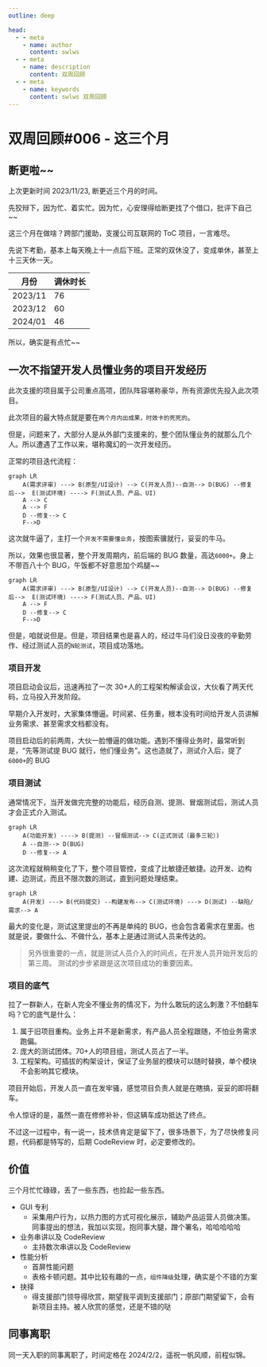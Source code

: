 ```yaml
---
outline: deep

head:
  - - meta
    - name: author
      content: swlws
  - - meta
    - name: description
      content: 双周回顾
  - - meta
    - name: keywords
      content: swlws 双周回顾
---
```


# 双周回顾#006 - 这三个月

## 断更啦~~

上次更新时间 2023/11/23, 断更近三个月的时间。

先狡辩下，因为忙、着实忙。因为忙，心安理得给断更找了个借口，批评下自己~~

这三个月在做啥？跨部门援助，支援公司互联网的 ToC 项目，一言难尽。

先说下考勤，基本上每天晚上十一点后下班。正常的双休没了，变成单休，甚至上十三天休一天。

| 月份    | 调休时长 |
| ------- | -------- |
| 2023/11 | 76       |
| 2023/12 | 60       |
| 2024/01 | 46       |

所以，确实是有点忙~~

## 一次不指望开发人员懂业务的项目开发经历

此次支援的项目属于公司重点高项，团队阵容堪称豪华，所有资源优先投入此次项目。

此次项目的最大特点就是要在`两个月内出成果，时效卡的死死的`。

但是，问题来了，大部分人是从外部门支援来的，整个团队懂业务的就那么几个人。所以遭遇了工作以来，堪称魔幻的一次开发经历。

正常的项目迭代流程：

```mermaid
graph LR
    A(需求评审) ---> B(原型/UI设计) --> C(开发人员)--自测--> D(BUG) --修复后-->  E(测试环境) ----> F(测试人员、产品、UI)
    A --> C
    A --> F
    D --修复--> C
    F-->D
```

这次就牛逼了，主打一个`开发不需要懂业务`，按图索骥就行，妥妥的牛马。

所以，效果也很显著，整个开发周期内，前后端的 BUG 数量，高达`6000+`。身上不带百八十个 BUG，午饭都不好意思加个鸡腿~~

```mermaid
graph LR
    A(需求评审) ---> B(原型/UI设计) --> C(开发人员)--自测--> D(BUG) --修复后-->  E(测试环境) ----> F(测试人员、产品、UI)
    A --> F
    D --修复--> C
    F-->D
```

但是，咱就说但是。但是，项目结果也是喜人的，经过牛马们没日没夜的辛勤劳作、经过测试人员的`N轮测试`，项目成功落地。

### 项目开发

项目启动会议后，迅速再拉了一次 30+人的工程架构解读会议，大伙看了两天代码，立马投入开发阶段。

早期介入开发时，大家集体懵逼。时间紧、任务重，根本没有时间给开发人员讲解业务需求、甚至需求文档都没有。

项目启动后的前两周，大伙一脸懵逼的做功能。遇到不懂得业务时，最常听到是，“先等测试提 BUG 就行，他们懂业务”。这也造就了，测试介入后，提了`6000+`的 BUG

### 项目测试

通常情况下，当开发做完完整的功能后，经历自测、提测、冒烟测试后，测试人员才会正式介入测试。

```mermaid
graph LR
    A(功能开发) ----> B(提测) --冒烟测试--> C(正式测试（最多三轮）)
    A --自测--> D(BUG)
    D --修复--> A
```

这次流程就稍稍变化了下，整个项目管控，变成了比敏捷还敏捷。边开发、边构建、边测试，而且不限次数的测试，直到问题处理结束。

```mermaid
graph LR
    A(开发) ---> B(代码提交) --构建发布--> C(测试环境) ---> D(测试) --缺陷/需求--> A
```

最大的变化是，测试这里提出的不再是单纯的 BUG，也会包含着需求在里面。也就是说，要做什么、不做什么，基本上是通过测试人员来传达的。

> 另外很重要的一点，就是测试人员介入的时间点，在开发人员开始开发后的第三周。
> 测试的步步紧跟是这次项目成功的重要因素。

### 项目的底气

拉了一群新人，在新人完全不懂业务的情况下，为什么敢玩的这么刺激？不怕翻车吗？它的底气是什么：

1. 属于旧项目重构。业务上并不是新需求，有产品人员全程跟随，不怕业务需求跑偏。
2. 庞大的测试团体。70+人的项目组，测试人员占了一半。
3. 工程架构。可插拔的构架设计，保证了业务层的模块可以随时替换，单个模块不会影响其它模块。

项目开始后，开发人员一直在发牢骚，感觉项目负责人就是在瞎搞，妥妥的即将翻车。

令人惊讶的是，虽然一直在修修补补，但这辆车成功抵达了终点。

不过这一过程中，有一说一，技术债肯定是留下了，很多场景下，为了尽快修复问题，代码都是特写的，后期 CodeReview 时，必定要修改的。

## 价值

三个月忙忙碌碌，丢了一些东西，也捡起一些东西。

- GUI 专利
  - 采集用户行为，以热力图的方式可视化展示，辅助产品运营人员做决策。同事提出的想法，我加以实现，抱同事大腿，蹭个署名，哈哈哈哈哈
- 业务串讲以及 CodeReview
  - 主持数次串讲以及 CodeReview
- 性能分析
  - 首屏性能问题
  - 表格卡顿问题。其中比较有趣的一点，`组件降级`处理，确实是个不错的方案
- 抉择
  - 得支援部门领导得欣赏，期望我平调到支援部门；原部门期望留下，会有新项目主持。被人欣赏的感觉，还是不错的哒

## 同事离职

同一天入职的同事离职了，时间定格在 2024/2/2，遥祝一帆风顺，前程似锦。
